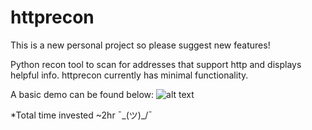 # httprecon

This is a new personal project so please suggest new features! 

Python recon tool to scan for addresses that support http and displays helpful info. httprecon currently has minimal functionality.

A basic demo can be found below:
![alt text](https://github.com/Destroyer7s/httprecon/blob/main/demo.PNG)



 *Total time invested ~2hr 
 ¯\_(ツ)_/¯
